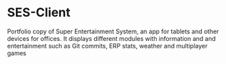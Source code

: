 # SES-Client
Portfolio copy of Super Entertainment System, an app for tablets and other devices for offices. It displays different modules with information and and entertainment such as Git commits, ERP stats, weather and multiplayer games
